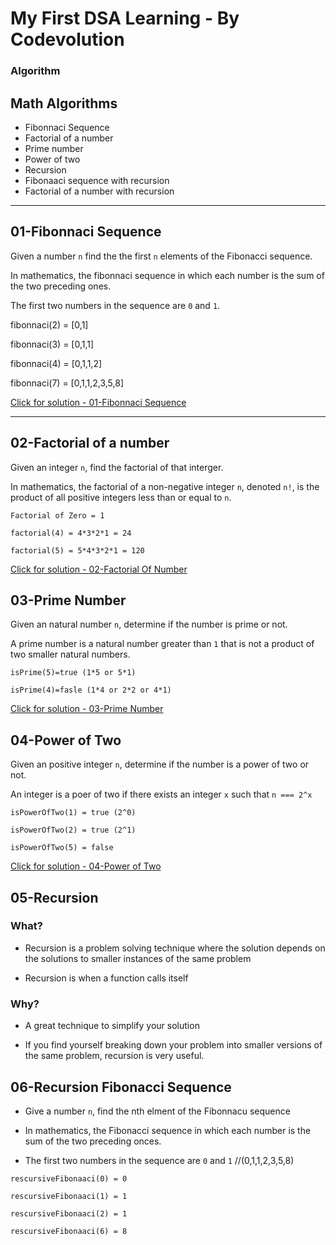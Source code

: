 # My First DSA Learning - By Codevolution 

### Algorithm

## Math Algorithms
- Fibonnaci Sequence
- Factorial of a number
- Prime number
- Power of two
- Recursion
- Fibonaaci sequence with recursion
- Factorial of a number with recursion

<hr>

## 01-Fibonnaci Sequence

Given a number `n` find the the first `n` elements of the Fibonacci sequence.

In mathematics, the fibonnaci sequence in which each number is the sum of the two preceding ones.

The first two numbers in the sequence are `0` and `1`.

fibonnaci(2) = [0,1]

fibonnaci(3) = [0,1,1]

fibonnaci(4) = [0,1,1,2]

fibonnaci(7) = [0,1,1,2,3,5,8]

[Click for solution - 01-Fibonnaci Sequence](./01-Fibonnaci%20Sequence/)

<hr>

## 02-Factorial of a number


Given an integer `n`, find the factorial of that interger.

In mathematics, the factorial of a non-negative integer `n`, denoted `n!`, is the product of all positive integers less than or equal to `n`.

`Factorial of Zero = 1`

`factorial(4) = 4*3*2*1 = 24`

`factorial(5) = 5*4*3*2*1 = 120`

[Click for solution - 02-Factorial Of Number](./02-Factorial%20Of%20Number/)

## 03-Prime Number


Given an natural number `n`, determine if the number is prime or not.

A prime number is a natural number greater than `1` that is not a product of two smaller natural numbers.

`isPrime(5)=true (1*5 or 5*1)`

`isPrime(4)=fasle (1*4 or 2*2 or 4*1)`

[Click for solution - 03-Prime Number](./03-Prime%20Number/)

## 04-Power of Two


Given an positive integer `n`, determine if the number is a power of two or not.

An integer is a poer of two if there exists an integer `x` such that `n === 2^x`

`isPowerOfTwo(1) = true (2^0)`

`isPowerOfTwo(2) = true (2^1)`

`isPowerOfTwo(5) = false` 

[Click for solution - 04-Power of Two](./04-PowerOfTwo/)

## 05-Recursion

### What?

- Recursion is a problem solving technique where the solution depends on the solutions to smaller instances of the same problem

- Recursion is when a function calls itself

### Why?

- A great technique to simplify your solution

- If you find yourself breaking down your problem into smaller versions of the same problem, recursion is very useful.

## 06-Recursion Fibonacci Sequence

- Give a number `n`, find the nth elment of the Fibonnacu sequence

- In mathematics, the Fibonacci sequence in which each number is the sum of the two preceding onces.

- The first two numbers in the sequence are `0` and `1` //(0,1,1,2,3,5,8)

`rescursiveFibonaaci(0) = 0`

`rescursiveFibonaaci(1) = 1`

`rescursiveFibonaaci(2) = 1`

`rescursiveFibonaaci(6) = 8`

